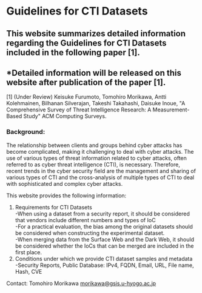 # Guidelines for CTI Datasets

## This website summarizes detailed information regarding the Guidelines for CTI Datasets included in the following paper [1].

## *Detailed information will be released on this website after publication of the paper [1].

[1] (Under Review) Keisuke Furumoto, Tomohiro Morikawa, Antti Kolehmainen, Bilhanan Silverajan, Takeshi Takahashi, Daisuke Inoue, "A Comprehensive Survey of Threat Intelligence Research: A Measurement-Based Study" ACM Computing Surveys.

### Background:<br>
The relationship between clients and groups behind cyber attacks has become complicated, making it challenging to deal with cyber attacks.
The use of various types of threat information related to cyber attacks, often referred to as cyber threat intelligence (CTI), is necessary.
Therefore, recent trends in the cyber security field are the management and sharing of various types of CTI and the cross-analysis of multiple types of CTI to deal with sophisticated and complex cyber attacks. 


This website provides the following information:<br>
1. Requirements for CTI Datasets<br>
   -When using a dataset from a security report, it should be considered that vendors include different numbers and types of IoC<br>
   -For a practical evaluation, the bias among the original datasets should be considered when constructing the experimental dataset.<br>
   -When merging data from the Surface Web and the Dark Web, it should be considered whether the IoCs that can be merged are included in the first place.<br>
2. Conditions under which we provide CTI dataset samples and metadata<br>
   -Security Reports, Public Database: IPv4, FQDN, Email, URL, File name, Hash, CVE<br>

Contact:
Tomohiro Morikawa
morikawa@gsis.u-hyogo.ac.jp
